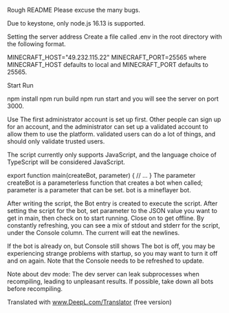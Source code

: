 Rough README
Please excuse the many bugs.

Due to keystone, only node.js 16.13 is supported.

Setting the server address
Create a file called .env in the root directory with the following format.

MINECRAFT_HOST="49.232.115.22"
MINECRAFT_PORT=25565
where MINECRAFT_HOST defaults to local and MINECRAFT_PORT defaults to 25565.

Start
Run

npm install
npm run build
npm run start
and you will see the server on port 3000.

Use
The first administrator account is set up first. Other people can sign up for an account, and the administrator can set up a validated account to allow them to use the platform. validated users can do a lot of things, and should only validate trusted users.

The script currently only supports JavaScript, and the language choice of TypeScript will be considered JavaScript.

export function main(createBot, parameter) {
    // ...
}
The parameter createBot is a parameterless function that creates a bot when called; parameter is a parameter that can be set. bot is a mineflayer bot.

After writing the script, the Bot entry is created to execute the script. After setting the script for the bot, set parameter to the JSON value you want to get in main, then check on to start running. Close on to get offline. By constantly refreshing, you can see a mix of stdout and stderr for the script, under the Console column. The current will eat the newlines.

If the bot is already on, but Console still shows The bot is off, you may be experiencing strange problems with startup, so you may want to turn it off and on again. Note that the Console needs to be refreshed to update.

Note about dev mode: The dev server can leak subprocesses when recompiling, leading to unpleasant results. If possible, take down all bots before recompiling.

Translated with www.DeepL.com/Translator (free version)
